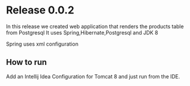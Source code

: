 # Release 0.0.2

In this release we created web application that renders the products table from Postgresql
It uses Spring,Hibernate,Postgresql and JDK 8

Spring uses xml configuration

## How to run
Add an Intellij Idea Configuration for Tomcat 8 and just run from the IDE.